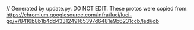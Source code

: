 // Generated by update.py. DO NOT EDIT.
These protos were copied from:
https://chromium.googlesource.com/infra/luci/luci-go/+/8416b8b1b4dd4331249165397d6481e9b6231ccb/led/job
